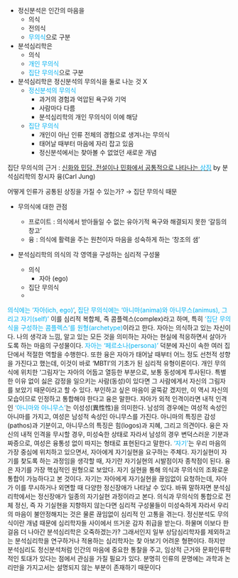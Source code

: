  - 정신분석은 인간의 마음을 
	 - 의식
	 - 전의식
	 - <font color="#00b0f0">무의식</font>으로 구분
 - 분석심리학은 
	 - 의식
	 - <font color="#00b0f0">개인 무의식</font>
	 - <font color="#00b0f0">집단 무의식</font>으로 구분
- 분석심리학은 정신분석의 무의식을 둘로 나눈 것 X
	- <font color="#00b0f0">정신분석의 무의식</font>
		- 과거의 경험과 억압된 욕구와 기억
		- 사람마다 다름
		- 분석심리학의 개인 무의식이 이에 해당
	- <font color="#00b0f0">집단 무의식</font>
		- 개인이 아닌 인류 전체의 경험으로 생겨나는 무의식
		- 태어날 때부터 마음에 자리 잡고 있음
		- 정신분석에서는 찾아볼 수 없었던 새로운 개념

집단 무의식의 근거 : <u>신화와 민담, 전설이나 민화에서 공통적으로
나타나는 <font color="#00b0f0">상징</font></u> 
by 분석심리학의 창시자 융(Carl Jung)

어떻게 인류가 공통된 상징을 가질 수 있는가?  → 집단 무의식 때문

- 무의식에 대한 관점
	- 프로이트 : 의식에서 받아들일 수 없는 유아기적 욕구와 해결되지 못한 ‘갈등의 창고’
	- 융 : 의식에 활력을 주는 원천이자 마음을 성숙하게 하는 ‘창조의 샘’

- 분석심리학의 의식의 각 영역을 구성하는 심리적 구성물
	- 의식
		- 자아 (ego)
	- 집단 무의식
	- 
<font color="#00b0f0">의식에는 ‘자아(ich, ego)’</font>, 
<font color="#00b0f0">집단 무의식에는 ‘아니마(anima)와 아니무스(animus), 그리고 자기(self)’</font>
이를 심리적 복합체, 즉 콤플렉스(complex)라고 하며, 
특히 <font color="#00b0f0">‘집단 무의식을 구성하는 콤플렉스’를 원형(archetype)</font>이라고 한다.
 자아는 의식하고 있는 자신이다. 나의 생각과 느낌, 알고 있는 모든 것을 의미하는 자아는 현실에 적응하면서 살아가도록
하는 마음의 구성물이다. <font color="#00b0f0">자아는 ‘페르소나(persona)’</font> 덕분에 자신이 속한 여러 집단에서 적절한 역할을 수행한다. 또한 융은
자아가 태어날 때부터 어느 정도 선천적 성향을 가진다고 했는데, 이것이 바로 ‘MBTI’의 기초가 된 심리적 유형이론이다.
개인 무의식에 위치한 ‘그림자’는 자아의 어둡고 열등한 부분으로, 보통 동성에게 투사된다. 특별한 이유 없이 싫은 감정을
일으키는 사람(동성)이 있다면 그 사람에게서 자신의 그림자를 보았기 때문이라고 할 수 있다. 부인하고 싶은 마음이 굴뚝같
겠지만, 이 역시 자신의 모습이므로 인정하고 통합해야 한다고 융은 말한다.
 자아가 외적 인격이라면 내적 인격인 <font color="#00b0f0">‘아니마와 아니무스’</font>는 이성성(異性性)을 의미한다. 남성의 경우에는 여성적 속성인
아니마를 가지고, 여성은 남성적 속성인 아니무스를 가진다. 아니마의 특징은 감성(pathos)과 기분이고, 아니무스의 특징은
힘(logos)과 지혜, 그리고 의견이다. 융은 자신의 내적 인격을 무시할 경우, 미성숙한 상태로 자라서 남성의 경우 변덕스러운
기분과 짜증으로, 여성은 융통성 없이 따지는 형태로 표현된다고 말한다.
 <font color="#00b0f0">‘자기’</font>는 우리 마음의 가장 중심에 위치하고 있으면서, 자아에게 자기실현을 요구하는 주체다. 자기실현이 자기를 찾도록
하는 과정임을 생각할 때, 자기란 자기실현의 시발점이자 종착점이 된다. 융은 자기를 가장 핵심적인 원형으로 보았다. 자기
실현을 통해 의식과 무의식의 조화로운 통합이 가능하다고 본 것이다.
자기는 자아에게 자기실현을 끊임없이 요청하는데, 자아가 이를 무시하거나 외면할 때 다양한 정신장애가 나타날 수 있다.
바꿔 말하자면 분석심리학에서는 정신장애가 일종의 자기실현 과정이라고 본다. 의식과 무의식의 통합으로 전체 정신, 즉 자
기실현을 지향하지 않는다면 심리적 구성물들이 미성숙하게 자라서 우리의 마음이 불안정해지는 것은 물론 끊임없이 심리적
인 고통을 겪는다.
정신분석도 무의식이란 개념 때문에 심리학자들 사이에서 뜨거운 감자 취급을 받는다. 하물며 이보다 한 걸음 더 나아간
분석심리학은 오죽하겠는가? 그래서인지 일부 상담심리학자를 제외하고는 분석심리학을 연구하거나 적용하는 심리학자는 찾
아보기 어려운 형편이다. 하지만 분석심리도 정신분석처럼 인간의 마음에 중요한 통찰을 주고, 임상적 근거와 문화인류학적인
토대가 있다는 점에서 관심을 가질 필요가 있다. 분명히 인류의 문명에는 과학과 논리만을 가지고서는 설명되지 않는 부분이
존재하기 때문이다
